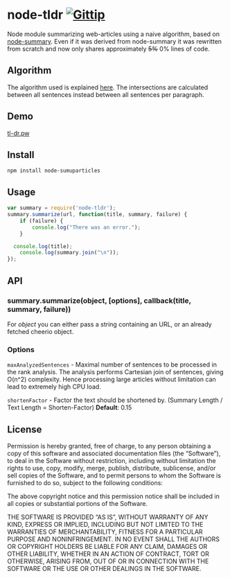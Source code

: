 # node-tldr [![Gittip](http://badgr.co/gittip/philplckthun.png)](https://www.gittip.com/philplckthun/)
Node module summarizing web-articles using a naive algorithm, based on [node-summary](https://github.com/jbrooksuk/node-summary/). Even if it was derived from node-summary it was rewritten from scratch and now only shares approximately ~~5%~~ 0% lines of code.

## Algorithm
The algorithm used is explained [here](http://thetokenizer.com/2013/04/28/build-your-own-summary-tool/). The intersections are calculated between all sentences instead between all sentences per paragraph.

## Demo

[tl-dr.pw](http://tl-dr.pw/)

## Install

```
npm install node-sumuparticles
```

## Usage

```javascript
var summary = require('node-tldr');
summary.summarize(url, function(title, summary, failure) {
	if (failure) {
		console.log("There was an error.");
	}

  console.log(title);
	console.log(summary.join("\n"));
});
```

## API

### summary.summarize(object, [options], callback(title, summary, failure))

For *object* you can either pass a string containing an URL, or an already fetched cheerio object.

### Options

`maxAnalyzedSentences` - Maximal number of sentences to be processed in the rank analysis. The analysis performs Cartesian join of sentences, giving  O(n^2) complexity. Hence processing large articles without limitation can lead to extremely high CPU load.

`shortenFactor` - Factor the text should be shortened by. (Summary Length / Text Length = Shorten-Factor) **Default**: 0.15

## License

Permission is hereby granted, free of charge, to any person obtaining a copy of this software and associated documentation files (the “Software”), to deal in the Software without restriction, including without limitation the rights to use, copy, modify, merge, publish, distribute, sublicense, and/or sell copies of the Software, and to permit persons to whom the Software is furnished to do so, subject to the following conditions:

The above copyright notice and this permission notice shall be included in all copies or substantial portions of the Software.

THE SOFTWARE IS PROVIDED “AS IS”, WITHOUT WARRANTY OF ANY KIND, EXPRESS OR IMPLIED, INCLUDING BUT NOT LIMITED TO THE WARRANTIES OF MERCHANTABILITY, FITNESS FOR A PARTICULAR PURPOSE AND NONINFRINGEMENT. IN NO EVENT SHALL THE AUTHORS OR COPYRIGHT HOLDERS BE LIABLE FOR ANY CLAIM, DAMAGES OR OTHER LIABILITY, WHETHER IN AN ACTION OF CONTRACT, TORT OR OTHERWISE, ARISING FROM, OUT OF OR IN CONNECTION WITH THE SOFTWARE OR THE USE OR OTHER DEALINGS IN THE SOFTWARE.
